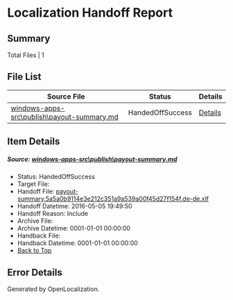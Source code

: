 # <a name='report-top'></a> Localization Handoff Report

## Summary
 Total Files | 1

## File List
 Source File | Status | Details 
 ----------- | ------ | ------- 
 [windows-apps-src\publish\payout-summary.md](https://github.com/Microsoft/windows-apps/blob/a75f3a3fdfa58d728028a4bb01909a2c716dc7ae/windows-apps-src/publish/payout-summary.md) | HandedOffSuccess | [Details](#1e989f9255f753140885f111fe2851f3aad912583516)

## Item Details
##### <a name='1e989f9255f753140885f111fe2851f3aad912583516'></a> Source: [windows-apps-src\publish\payout-summary.md](https://github.com/Microsoft/windows-apps/blob/a75f3a3fdfa58d728028a4bb01909a2c716dc7ae/windows-apps-src/publish/payout-summary.md)
* Status: HandedOffSuccess
* Target File: 
* Handoff File: [payout-summary.5a5a0b9114e3e212c351a9a539a00f45d27f154f.de-de.xlf](https://github.com/Microsoft/WDG.handoff/blob/223c1da50f194f37d575a5b77758c3e256d30a61/ol-handoff/Microsoft/windows-apps.de-de/master/payout-summary.5a5a0b9114e3e212c351a9a539a00f45d27f154f.de-de.xlf)
* Handoff Datetime: 2016-05-05 19:49:50
* Handoff Reason: Include
* Archive File: 
* Archive Datetime: 0001-01-01 00:00:00
* Handback File: 
* Handback Datetime: 0001-01-01 00:00:00
* [Back to Top](#report-top)


## Error Details

Generated by OpenLocalization.

